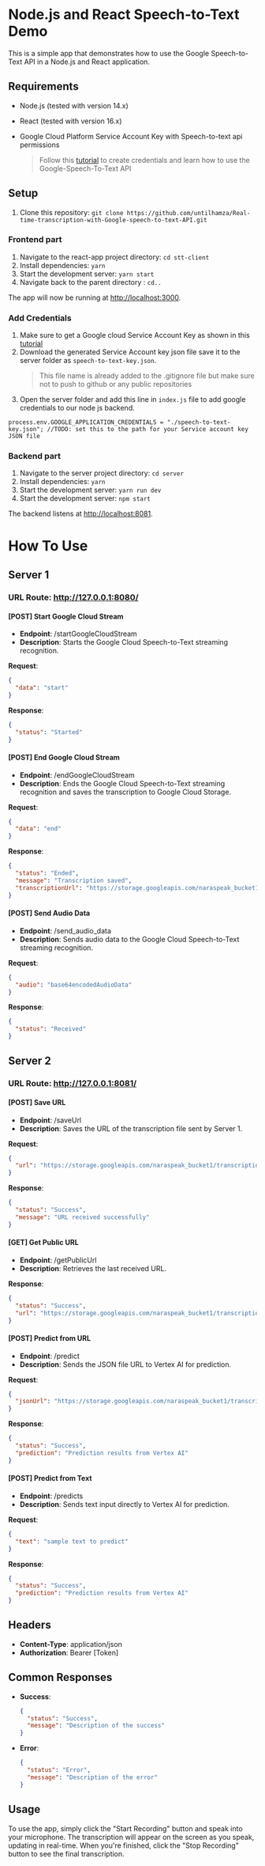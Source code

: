 # Node.js and React Speech-to-Text Demo

This is a simple app that demonstrates how to use the Google Speech-to-Text API in a Node.js and React application.

## Requirements

- Node.js (tested with version 14.x)
- React (tested with version 16.x)
- Google Cloud Platform Service Account Key with Speech-to-text api permissions

  > Follow this [tutorial](https://console.cloud.google.com/welcome?q=search&referrer=search&project=speech-to-text-test-371505&walkthrough_id=speech-to-text--speech-to-text-v2-nodejs) to create credentials and learn how to use the Google-Speech-To-Text API

## Setup

1.  Clone this repository: `git clone https://github.com/untilhamza/Real-time-transcription-with-Google-speech-to-text-API.git`

### Frontend part

1.  Navigate to the react-app project directory: `cd stt-client`
2.  Install dependencies: `yarn`
3.  Start the development server: `yarn start`
4.  Navigate back to the parent directory : `cd..`

The app will now be running at [http://localhost:3000](http://localhost:3000/).

### Add Credentials

1. Make sure to get a Google cloud Service Account Key as shown in this [tutorial](https://console.cloud.google.com/welcome?q=search&referrer=search&project=speech-to-text-test-371505&walkthrough_id=speech-to-text--speech-to-text-v2-nodejs)
2. Download the generated Service Account key json file save it to the server folder as `speech-to-text-key.json`.
   > This file name is already added to the .gitignore file but make sure not to push to github or any public repositories
3. Open the server folder and add this line in `index.js` file to add google credentials to our node js backend.

```
process.env.GOOGLE_APPLICATION_CREDENTIALS = "./speech-to-text-key.json"; //TODO: set this to the path for your Service account key JSON file
```

### Backend part

1.  Navigate to the server project directory: `cd server`
2.  Install dependencies: `yarn`
3.  Start the development server: `yarn run dev`
4.  Start the development server: `npm start`

The backend listens at [http://localhost:8081](http://localhost:8081/).

# How To Use

## Server 1

### URL Route: http://127.0.0.1:8080/

#### [POST] Start Google Cloud Stream

- **Endpoint**: /startGoogleCloudStream
- **Description**: Starts the Google Cloud Speech-to-Text streaming recognition.

**Request**:
```json
{
  "data": "start"
}
```

**Response**:
```json
{
  "status": "Started"
}
```

#### [POST] End Google Cloud Stream

- **Endpoint**: /endGoogleCloudStream
- **Description**: Ends the Google Cloud Speech-to-Text streaming recognition and saves the transcription to Google Cloud Storage.

**Request**:
```json
{
  "data": "end"
}
```

**Response**:
```json
{
  "status": "Ended",
  "message": "Transcription saved",
  "transcriptionUrl": "https://storage.googleapis.com/naraspeak_bucket1/transcription_123456789.json"
}
```

#### [POST] Send Audio Data

- **Endpoint**: /send_audio_data
- **Description**: Sends audio data to the Google Cloud Speech-to-Text streaming recognition.

**Request**:
```json
{
  "audio": "base64encodedAudioData"
}
```

**Response**:
```json
{
  "status": "Received"
}
```

## Server 2

### URL Route: http://127.0.0.1:8081/

#### [POST] Save URL

- **Endpoint**: /saveUrl
- **Description**: Saves the URL of the transcription file sent by Server 1.

**Request**:
```json
{
  "url": "https://storage.googleapis.com/naraspeak_bucket1/transcription_123456789.json"
}
```

**Response**:
```json
{
  "status": "Success",
  "message": "URL received successfully"
}
```

#### [GET] Get Public URL

- **Endpoint**: /getPublicUrl
- **Description**: Retrieves the last received URL.

**Response**:
```json
{
  "status": "Success",
  "url": "https://storage.googleapis.com/naraspeak_bucket1/transcription_123456789.json"
}
```

#### [POST] Predict from URL

- **Endpoint**: /predict
- **Description**: Sends the JSON file URL to Vertex AI for prediction.

**Request**:
```json
{
  "jsonUrl": "https://storage.googleapis.com/naraspeak_bucket1/transcription_123456789.json"
}
```

**Response**:
```json
{
  "status": "Success",
  "prediction": "Prediction results from Vertex AI"
}
```

#### [POST] Predict from Text

- **Endpoint**: /predicts
- **Description**: Sends text input directly to Vertex AI for prediction.

**Request**:
```json
{
  "text": "sample text to predict"
}
```

**Response**:
```json
{
  "status": "Success",
  "prediction": "Prediction results from Vertex AI"
}
```

## Headers

- **Content-Type**: application/json
- **Authorization**: Bearer [Token]

## Common Responses

- **Success**:
  ```json
  {
    "status": "Success",
    "message": "Description of the success"
  }
  ```

- **Error**:
  ```json
  {
    "status": "Error",
    "message": "Description of the error"
  }
  ```

## Usage

To use the app, simply click the "Start Recording" button and speak into your microphone. The transcription will appear on the screen as you speak, updating in real-time. When you're finished, click the "Stop Recording" button to see the final transcription.
